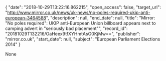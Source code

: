{
  "date": "2018-10-29T13:22:16.862215", 
  "open_access": false, 
  "target_url": "http://www.mirror.co.uk/news/uk-news/no-poles-required-ukip-anti-european-3464588", 
  "description": null, 
  "end_date": null, 
  "title": "Mirror: \"No poles required\": UKIP anti-European Union billboard appears next to camping advert in \"seriously bad placement\"", 
  "record_id": "20181029T132216/OaHeex9tfXYHmtAsO0KjMw==", 
  "publisher": "mirror.co.uk", 
  "start_date": null, 
  "subject": "European Parliament Elections 2014"
}

None